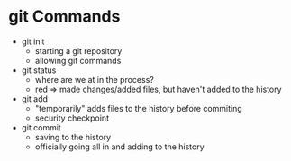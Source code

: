 # git Commands

- git init
  - starting a git repository
  - allowing git commands
- git status
  - where are we at in the process?
  - red => made changes/added files, but haven't added to the history
- git add
  - "temporarily" adds files to the history before commiting
  - security checkpoint
- git commit
  - saving to the history
  - officially going all in and adding to the history
